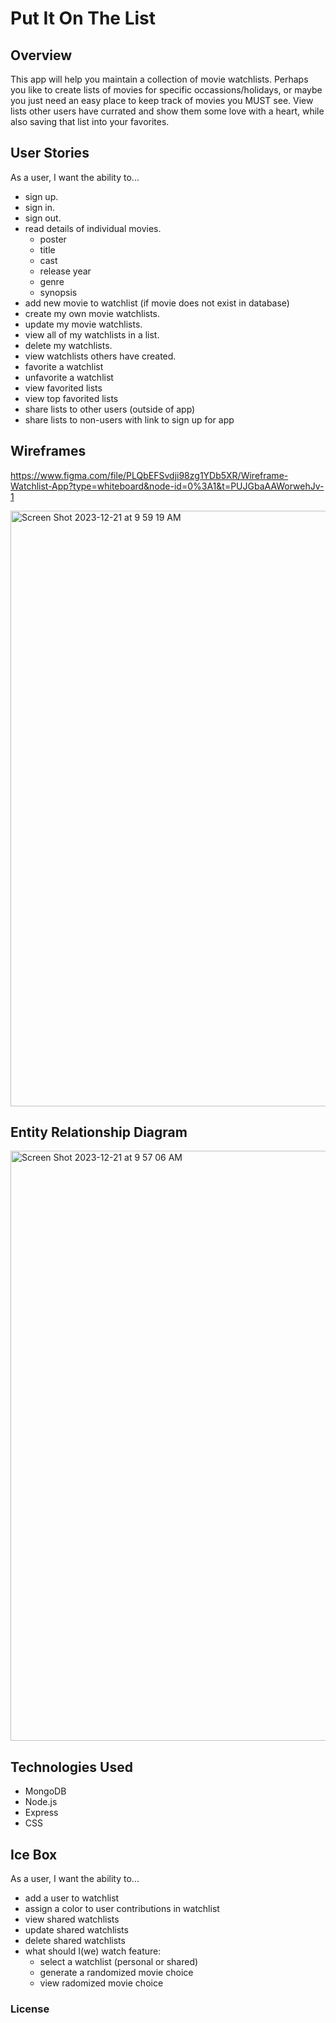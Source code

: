 # Put It On The List

## Overview
This app will help you maintain a collection of movie watchlists. Perhaps you like to create lists of movies for specific occassions/holidays, or maybe you just need an easy place to keep track of movies you MUST see. View lists other users have currated and show them some love with a heart, while also saving that list into your favorites.



## User Stories
As a user, I want the ability to... 
  - sign up.
  - sign in.  
  - sign out.
  - read details of individual movies.
      - poster
      - title
      - cast
      - release year
      - genre
      - synopsis
  - add new movie to watchlist (if movie does not exist in database)
  - create my own movie watchlists. 
  - update my movie watchlists. 
  - view all of my watchlists in a list.  
  - delete my watchlists. 
  - view watchlists others have created.
  - favorite a watchlist
  - unfavorite a watchlist
  - view favorited lists
  - view top favorited lists
  - share lists to other users (outside of app)
  - share lists to non-users with link to sign up for app



## Wireframes
https://www.figma.com/file/PLQbEFSvdji98zg1YDb5XR/Wireframe-Watchlist-App?type=whiteboard&node-id=0%3A1&t=PUJGbaAAWorwehJv-1

<img width="953" alt="Screen Shot 2023-12-21 at 9 59 19 AM" src="https://github.com/ariellepollock/project-2-app/assets/149843908/782d69ff-9527-4b31-be67-cef2f6564529">



## Entity Relationship Diagram
<img width="944" alt="Screen Shot 2023-12-21 at 9 57 06 AM" src="https://github.com/ariellepollock/project-2-app/assets/149843908/facf1ba7-412f-47f1-af43-7bf04c0cfae9">



## Technologies Used
- MongoDB
- Node.js
- Express
- CSS



## Ice Box
As a user, I want the ability to...
  - add a user to watchlist
  - assign a color to user contributions in watchlist
  - view shared watchlists
  - update shared watchlists
  - delete shared watchlists
  - what should I(we) watch feature:
      - select a watchlist (personal or shared)
      - generate a randomized movie choice
      - view radomized movie choice


### License
